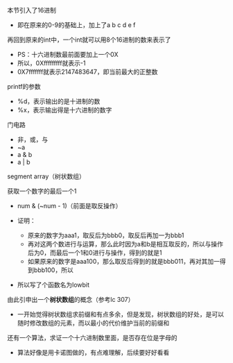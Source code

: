 本节引入了16进制

- 即在原来的0-9的基础上，加上了a b c d e f



再回到原来的int中，一个int就可以用8个16进制的数来表示了

- PS：十六进制数最前面要加上一个0X
- 所以，0Xfffffffff就表示-1
- 0X7fffffff就表示2147483647，即当前最大的正整数



printf的参数

- %d，表示输出的是十进制的数
- %x，表示输出得是十六进制的数字



门电路

- 非，或，与
- ~a
- a & b
- a | b

segment array（树状数组）



获取一个数字的最后一个1

- num & (~num - 1)（前面是取反操作）
- 证明：
  - 原来的数字为aaa1，取反后为bbb0，取反后再加一为bbb1
  - 再对这两个数进行与运算，那么此时因为a和b是相互取反的，所以与操作后为0，而最后一个1和0进行与操作，得到的就是1
  - 如果原来的数字是aaa100，那么取反后得到的就是bbb011，再对其加一得到bbb100，所以

- 所以写了个函数名为lowbit



由此引申出一个**树状数组**的概念（参考lc 307）

- 一开始觉得树状数组求前缀和有点多余，但是发现，树状数组的好处，是可以随时修改数组的元素，而以最小的代价维护当前的前缀和



还有一个算法，求证一个十六进制数里面，是否存在位是字母的

- 算法好像是用卡诺图做的，有点难理解，后续要好好看看